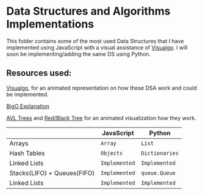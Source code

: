 # Data Structures and Algorithms Implementations

This folder contains some of the most used Data Structures that I have implemented using JavaScript with a visual assistance of [Visualgo](https://visualgo.net/en). I will soon be implementing/adding the same DS using Python.

## Resources used:

[Visualgo](https://visualgo.net/en.), for an animated representation on how these DSA work and could be implemented.

[BigO Explanation](https://medium.com/@mendozabridget777/big-o-notation-time-space-complexity-9bc31952052c)

[AVL Trees](https://www.cs.usfca.edu/~galles/visualization/AVLtree.html) and [Red/Black Tree](https://www.cs.usfca.edu/~galles/visualization/RedBlack.html) for an animated visualization how they work.


|                |JavaScript                          |Python                         |
|----------------|-------------------------------|-----------------------------|
|Arrays|`Array`            |`List`          |
|Hash Tables          |`Objects`            |`Dictionaries`           |
|Linked Lists          |`Implemented`|`Implemented`|
|Stacks(LIFO) + Queues(FIFO)         |`Implemented`|`queue.Queue`|
|Linked Lists          |`Implemented`|`Implemented`|
